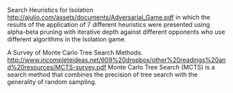 

Search Heuristics for Isolation
http://ajulio.com/assets/documents/Adversarial_Game.pdf
in which the results of the application of 7 different heuristics were presented using alpha-beta pruning with iterative depth against different opponents who use different algorithms in the Isolation game.

A Survey of Monte Carlo Tree Search Methods. 
http://www.incompleteideas.net/609%20dropbox/other%20readings%20and%20resources/MCTS-survey.pdf
Monte Carlo Tree Search (MCTS) is a search method that combines the precision of tree search with the generality of random sampling.
